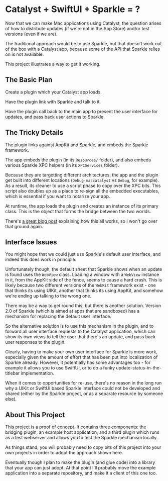 # Catalyst + SwiftUI + Sparkle = ?

Now that we can make Mac applications using Catalyst, the question arises of how to distribute updates (if we're not in the App Store) and/or test versions (even if we are).

The traditional approach would be to use Sparkle, but that doesn't work out of the box with a Catalyst app, because some of the API that Sparkle relies on is not available.

This project illustrates a way to get it working.

## The Basic Plan

Create a plugin which your Catalyst app loads.

Have the plugin link with Sparkle and talk to it.

Have the plugin call back to the main app to present the user interface for updates, and pass back user actions to Sparkle.

## The Tricky Details

The plugin links against AppKit and Sparkle, and embeds the Sparkle framework.

The app embeds the plugin (in its `Resources/` folder), and also embeds various Sparkle XPC helpers (in its `XPCServices` folder). 

Because they are targetting different architectures, the app and the plugin get built into different locations (`Debug-maccatalyst` vs `Debug`, for example). As a result, its cleaner to use a script phase to copy over the XPC bits. This script also doubles up as a place to re-sign all the embedded executables, which is essential if you want to notarize your app.

At runtime, the app loads the plugin and creates an instance of its primary class. This is the object that forms the bridge between the two worlds.

There's [a great blog post](https://www.highcaffeinecontent.com/blog/20190607-Beyond-the-Checkbox-with-Catalyst-and-AppKit) explaining how this all works, so I won't go over that ground again.

## Interface Issues 

You might hope that we could just use Sparkle's default user interface, and indeed this does work in principle. 

Unfortunately though, the default sheet that Sparkle shows when an update is found uses the `WebView` class. Loading a window with a `WebView` instance in it, from the AppKit side of the fence, seems to cause a hard crash. This is likely because two different versions of the `WebKit` framework exist - one that thinks its using UIKit, another that thinks its using AppKit, and somehow we're ending up talking to the wrong one.  

There may be a way to get round this, but there is another solution. Version 2.0 of Sparkle (which is aimed at apps that are sandboxed) has a mechanism for replacing the default user interface. 

So the alternative solution is to use this mechanism in the plugin, and to forward all user interface requests to the Catalyst application, which can show its own views to tell the user that there's an update, and pass back user responses to the plugin.

Clearly, having to make your own user interface for Sparkle is more work, especially given the amount of effort that has been put into localization of Sparkle already. However, it potentially has some advantages too - for example it allows you to use SwiftUI, or to do a funky update-status-in-the-titlebar implementation.

When it comes to opportunities for re-use, there's no reason in the long run why a UIKit or SwiftUI based Sparkle interface could not be developed and shared (either by the Sparkle project, or as a separate resource by someone else).

## About This Project

This project is a proof of concept. It contains three components: the bridging plugin, an example host application, and a third plugin which runs as a test webserver and allows you to test the Sparkle mechanism locally. 

As things stand, you will probably need to copy bits of this project into your own projects in order to adopt the approach shown here. 

Eventually though I plan to make the plugin (and glue code) into a library that your app can just adopt. At that point I'll probably move the example application into a separate repository, and make it a client of this one too.



